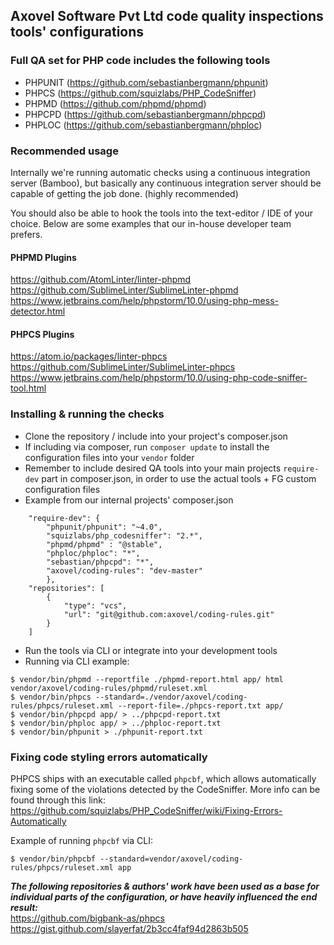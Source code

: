 ## Axovel Software Pvt Ltd code quality inspections tools' configurations

### Full QA set for PHP code includes the following tools
* PHPUNIT (https://github.com/sebastianbergmann/phpunit)
* PHPCS (https://github.com/squizlabs/PHP_CodeSniffer)
* PHPMD (https://github.com/phpmd/phpmd)
* PHPCPD (https://github.com/sebastianbergmann/phpcpd)
* PHPLOC (https://github.com/sebastianbergmann/phploc)

### Recommended usage
Internally we're running automatic checks using a continuous integration server (Bamboo), but basically any continuous integration server should be capable of getting the job done. (highly recommended)

You should also be able to hook the tools into the text-editor / IDE of your choice. Below are some examples that our in-house developer team prefers.

#### PHPMD Plugins
https://github.com/AtomLinter/linter-phpmd  
https://github.com/SublimeLinter/SublimeLinter-phpmd  
https://www.jetbrains.com/help/phpstorm/10.0/using-php-mess-detector.html  


#### PHPCS Plugins
https://atom.io/packages/linter-phpcs  
https://github.com/SublimeLinter/SublimeLinter-phpcs  
https://www.jetbrains.com/help/phpstorm/10.0/using-php-code-sniffer-tool.html  

### Installing & running the checks
* Clone the repository / include into your project's composer.json
* If including via composer, run `composer update` to install the configuration files into your `vendor` folder
* Remember to include desired QA tools into your main projects `require-dev` part in composer.json, in order to use the actual tools + FG custom configuration files
* Example from our internal projects' composer.json  
```
    "require-dev": {
        "phpunit/phpunit": "~4.0",
        "squizlabs/php_codesniffer": "2.*",
        "phpmd/phpmd" : "@stable",
        "phploc/phploc": "*",
        "sebastian/phpcpd": "*",
        "axovel/coding-rules": "dev-master"
        },
    "repositories": [
        {
            "type": "vcs",
            "url": "git@github.com:axovel/coding-rules.git"
        }
    ]
```
* Run the tools via CLI or integrate into your development tools
* Running via CLI example:
```
$ vendor/bin/phpmd --reportfile ./phpmd-report.html app/ html vendor/axovel/coding-rules/phpmd/ruleset.xml
$ vendor/bin/phpcs --standard=./vendor/axovel/coding-rules/phpcs/ruleset.xml --report-file=./phpcs-report.txt app/
$ vendor/bin/phpcpd app/ > ../phpcpd-report.txt
$ vendor/bin/phploc app/ > ../phploc-report.txt
$ vendor/bin/phpunit > ./phpunit-report.txt
```

### Fixing code styling errors automatically
PHPCS ships with an executable called `phpcbf`, which allows automatically fixing some of the violations detected by the CodeSniffer. More info can be found through this link:   https://github.com/squizlabs/PHP_CodeSniffer/wiki/Fixing-Errors-Automatically  

Example of running `phpcbf` via CLI:  
```
$ vendor/bin/phpcbf --standard=vendor/axovel/coding-rules/phpcs/ruleset.xml app  
```


***The following repositories & authors' work have been used as a base for individual parts of the configuration, or have heavily influenced the end result:***  
https://github.com/bigbank-as/phpcs  
https://gist.github.com/slayerfat/2b3cc4faf94d2863b505
